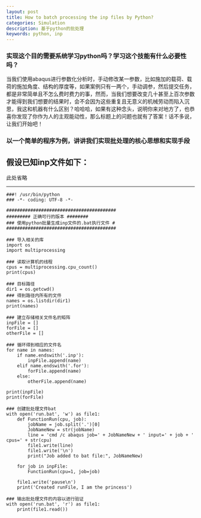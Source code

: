 ```yaml
---
layout: post
title: How to batch processing the inp files by Python?
categories: Simulation
description: 基于python的批处理
keywords: python, inp
---
```

### 实现这个目的需要系统学习python吗？学习这个技能有什么必要性吗？
当我们使用abaqus进行参数化分析时，手动修改某一参数，比如施加的载荷、载荷的施加角度、结构的厚度等，如果案例只有一两个，手动调参，然后提交任务，都是非常简单且不怎么费时费力的事，然而，当我们想要改变几十甚至上百次参数才能得到我们想要的结果时，会不会因为这些重复且无意义的机械劳动而陷入沉思，我这和机器有什么区别？哈哈哈，如果有这种念头，说明你来对地方了，也恭喜你发现了你作为人的主观能动性，那么标题上的问题也就有了答案！话不多说，让我们开始吧！
### 以一个简单的程序为例，讲讲我们实现批处理的核心思想和实现手段

假设已知inp文件如下：
---
此处省略

---
```
###! /usr/bin/python
### -*- coding: UTF-8 -*-

#########################################
######### 正确可行的版本 ########
### 使用python批量生成inp文件的.bat执行文件 #
#########################################

### 导入相关的库
import os
import multiprocessing

### 读取计算机的线程
cpus = multiprocessing.cpu_count()
print(cpus)

### 目标路径
dir1 = os.getcwd()
### 得到路径内所有的文件
names = os.listdir(dir1)
print(names)

### 建立存储相关文件名的矩阵
inpFile = []
forFile = []
otherFile = []

### 循环得到相应的文件名
for name in names:
    if name.endswith('.inp'):
        inpFile.append(name)
    elif name.endswith('.for'):
        forFile.append(name)
    else:
        otherFile.append(name)

print(inpFile)
print(forFile)

### 创建批处理文件bat
with open('run.bat', 'w') as file1:
    def FunctionRun(cpu, job):
        jobName = job.split('.')[0]
        JobNameNew = str(jobName)
        line = 'cmd /c abaqus job=' + JobNameNew + ' input=' + job + ' cpus=' + str(cpu)
        file1.write(line)
        file1.write('\n')
        print("Job added to bat file:", JobNameNew)

    for job in inpFile:
        FunctionRun(cpu=1, job=job)

    file1.write('pause\n')
    print('Created runFile, I am the princess')

### 输出批处理文件的内容以进行验证
with open('run.bat', 'r') as file1:
    print(file1.read())
```
